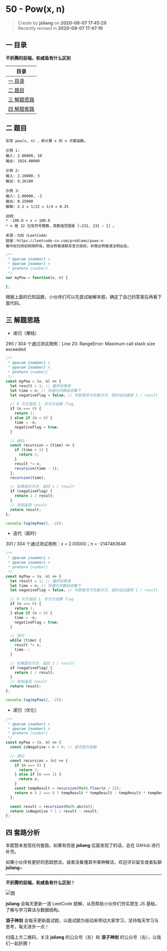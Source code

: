 50 - Pow(x, n)
===

> Create by **jsliang** on **2020-08-07 17:45:29**  
> Recently revised in **2020-08-07 17:47:10**

## 一 目录

**不折腾的前端，和咸鱼有什么区别**

| 目录 |
| --- |
| [一 目录](#chapter-one) |
| [二 题目](#chapter-two) |
| [三 解题思路](#chapter-three) |
| [四 解题套路](#chapter-four) |

## 二 题目



```
实现 pow(x, n) ，即计算 x 的 n 次幂函数。

示例 1:
输入: 2.00000, 10
输出: 1024.00000

示例 2:
输入: 2.10000, 3
输出: 9.26100

示例 3:
输入: 2.00000, -2
输出: 0.25000
解释: 2-2 = 1/22 = 1/4 = 0.25

说明:
* -100.0 < x < 100.0
* n 是 32 位有符号整数，其数值范围是 [−231, 231 − 1] 。

来源：力扣（LeetCode）
链接：https://leetcode-cn.com/problems/powx-n
著作权归领扣网络所有。商业转载请联系官方授权，非商业转载请注明出处。
```

```js
/**
 * @param {number} x
 * @param {number} n
 * @return {number}
 */
var myPow = function(x, n) {

};
```

根据上面的已知函数，小伙伴们可以先尝试破解本题，确定了自己的答案后再看下面代码。

## 三 解题思路



* 递归（爆栈）

290 / 304 个通过测试用例：Line 20: RangeError: Maximum call stack size exceeded

```js
/**
 * @param {number} x
 * @param {number} n
 * @return {number}
 */
const myPow = (x, n) => {
  let result = 1; // 最终结果值
  let time = n; // 将递归次数给收集下
  let negativeFlag = false; // 判断是否为负数次方，是的话后面用 1 / result

  // 0 次方返回 1，负次方设置 flag
  if (n === 0) {
    return 1;
  } else if (n < 0) {
    time = -n;
    negativeFlag = true;
  }

  // 递归
  const recursion = (time) => {
    if (time < 1) {
      return 1;
    }
    result *= x;
    recursion(time - 1);
  };
  recursion(time);

  // 如果是负次方，返回 1 / result
  if (negativeFlag) {
    return 1 / result;
  }
  // 否则返回 result
  return result;
};

console.log(myPow(2, -2));
```

* 迭代（超时）

301 / 304 个通过测试用例：x = 2.00000；n = -2147483648

```js
/**
 * @param {number} x
 * @param {number} n
 * @return {number}
 */
const myPow = (x, n) => {
  let result = 1; // 最终结果值
  let time = n; // 将递归次数给收集下
  let negativeFlag = false; // 判断是否为负数次方，是的话后面用 1 / result

  // 0 次方返回 1，负次方设置 flag
  if (n === 0) {
    return 1;
  } else if (n < 0) {
    time = -n;
    negativeFlag = true;
  }

  // 迭代
  while (time) {
    result *= x;
    time--;
  }

  // 如果是负次方，返回 1 / result
  if (negativeFlag) {
    return 1 / result;
  }
  // 否则返回 result
  return result;
};

console.log(myPow(2, -2));
```

* 递归（优化）

```js
/**
 * @param {number} x
 * @param {number} n
 * @return {number}
 */
const myPow = (x, n) => {
  const isNegative = n < 0; // 是否是负指数

  // 递归
  const recursion = (n) => {
    if (n === 0) {
      return 1;
    } else if (n === 1) {
      return x;
    }
    const tempResult = recursion(Math.floor(n / 2));
    return n % 2 === 0 ? tempResult * tempResult : tempResult * tempResult * x;
  };

  const result = recursion(Math.abs(n));
  return isNegative ? 1 / result : result;
};
```

## 四 套路分析



本题暂未发现任何套路，如果有但是 **jsliang** 后面发现了的话，会在 GitHub 进行补充。

如果小伙伴有更好的思路想法，或者没看懂其中某种解法，欢迎评论留言或者私聊 **jsliang**~

---

**不折腾的前端，和咸鱼有什么区别！**

![图](https://github.com/LiangJunrong/document-library/blob/master/public-repertory/img/z-index-small.png?raw=true)

**jsliang** 会每天更新一道 LeetCode 题解，从而帮助小伙伴们夯实原生 JS 基础，了解与学习算法与数据结构。

**浪子神剑** 会每天更新面试题，以面试题为驱动来带动大家学习，坚持每天学习与思考，每天进步一点！

扫描上方二维码，关注 **jsliang** 的公众号（左）和 **浪子神剑** 的公众号（右），让我们一起折腾！

